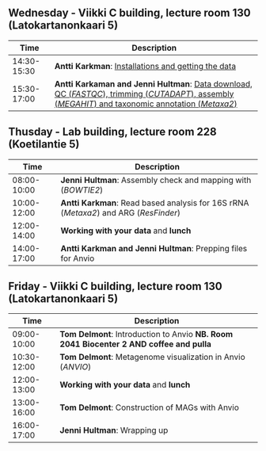 ## Wednesday - Viikki C building, lecture room 130 (Latokartanonkaari 5)
| Time | Description |
| --- | --- |
| 14:30-15:30 | **Antti Karkman**: [Installations and getting the data](https://github.com/INNUENDOCON/MicrobialGenomeMetagenomeCourse/blob/master/MetagenomeInstallations.md)|
| 15:30-17:00 | **Antti Karkaman and Jenni Hultman**: [Data download, QC (*FASTQC*), trimming (*CUTADAPT*), assembly (*MEGAHIT*) and taxonomic annotation (*Metaxa2*)](https://github.com/INNUENDOCON/MicrobialGenomeMetagenomeCourse/blob/master/MetagenomePart1.md)|

## Thusday - Lab building, lecture room 228 (Koetilantie 5)
| Time | Description |
| --- | --- |
| 08:00-10:00 | **Jenni Hultman**: Assembly check and mapping with (*BOWTIE2*) |
| 10:00-12:00 | **Antti Karkman**: Read based analysis for 16S rRNA (*Metaxa2*) and ARG (*ResFinder*) |
| 12:00-14:00 | **Working with your data** and **lunch** |
| 14:00-17:00 | **Antti Karkman and Jenni Hultman**: Prepping files for Anvio |


## Friday - Viikki C building, lecture room 130 (Latokartanonkaari 5)
| Time | Description |
| --- | --- |
| 09:00-10:00 | **Tom Delmont**: Introduction to Anvio **NB. Room 2041 Biocenter 2 AND coffee and pulla** |
| 10:30-12:00 | **Tom Delmont**: Metagenome visualization in Anvio (*ANVIO*) |
| 12:00-13:00 | **Working with your data** and **lunch** |
| 13:00-16:00 | **Tom Delmont**: Construction of MAGs with Anvio |
| 16:00-17:00 | **Jenni Hultman**: Wrapping up |
